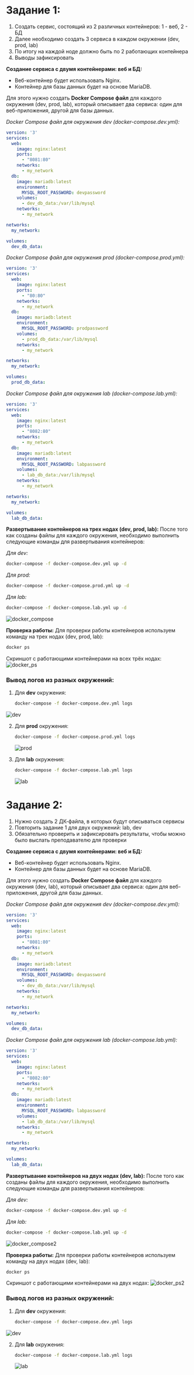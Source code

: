 # Задание 1:
1) Создать сервис, состоящий из 2 различных контейнеров: 1 - веб, 2 - БД
2) Далее необходимо создать 3 сервиса в каждом окружении (dev, prod, lab)
3) По итогу на каждой ноде должно быть по 2 работающих контейнера
4) Выводы зафиксировать

**Создание сервиса с двумя контейнерами: веб и БД:**
   - Веб-контейнер будет использовать Nginx.
   - Контейнер для базы данных будет на основе MariaDB.

   Для этого нужно создать **Docker Compose файл** для каждого окружения (dev, prod, lab), который описывает два сервиса: один для веб-приложения, другой для базы данных.

*Docker Compose файл для окружения dev (docker-compose.dev.yml):*
```yaml
version: '3'
services:
  web:
    image: nginx:latest
    ports:
      - "8081:80"
    networks:
      - my_network
  db:
    image: mariadb:latest
    environment:
      MYSQL_ROOT_PASSWORD: devpassword
    volumes:
      - dev_db_data:/var/lib/mysql
    networks:
      - my_network

networks:
  my_network:

volumes:
  dev_db_data:
```

*Docker Compose файл для окружения prod (docker-compose.prod.yml):*
```yaml
version: '3'
services:
  web:
    image: nginx:latest
    ports:
      - "80:80"
    networks:
      - my_network
  db:
    image: mariadb:latest
    environment:
      MYSQL_ROOT_PASSWORD: prodpassword
    volumes:
      - prod_db_data:/var/lib/mysql
    networks:
      - my_network

networks:
  my_network:

volumes:
  prod_db_data:
```

*Docker Compose файл для окружения lab (docker-compose.lab.yml):*
```yaml
version: '3'
services:
  web:
    image: nginx:latest
    ports:
      - "8082:80"
    networks:
      - my_network
  db:
    image: mariadb:latest
    environment:
      MYSQL_ROOT_PASSWORD: labpassword
    volumes:
      - lab_db_data:/var/lib/mysql
    networks:
      - my_network

networks:
  my_network:

volumes:
  lab_db_data:
```

**Развертывание контейнеров на трех нодах (dev, prod, lab):**
   После того как созданы файлы для каждого окружения, необходимо выполнить следующие команды для развертывания контейнеров:

*Для dev:*
```bash
docker-compose -f docker-compose.dev.yml up -d
```

*Для prod:*
```bash
docker-compose -f docker-compose.prod.yml up -d
```

*Для lab:*
```bash
docker-compose -f docker-compose.lab.yml up -d
```

![docker_compose](docker_compose.png)

**Проверка работы:**
   Для проверки работы контейнеров используем команду на трех нодах (dev, prod, lab):

```bash
docker ps
```
Скриншот с работающими контейнерами на всех трёх нодах:
![docker_ps](docker_ps.png)

### Вывод логов из разных окружений:
1. Для **dev** окружения:
   ```bash
   docker-compose -f docker-compose.dev.yml logs
   ```
![dev](dev.png)

2. Для **prod** окружения:
   ```bash
   docker-compose -f docker-compose.prod.yml logs
   ```
   ![prod](prod.png)

3. Для **lab** окружения:
   ```bash
   docker-compose -f docker-compose.lab.yml logs
   ```
   ![lab](lab.png)


# Задание 2:
1) Нужно создать 2 ДК-файла, в которых будут описываться сервисы
2) Повторить задание 1 для двух окружений: lab, dev
3) Обязательно проверить и зафиксировать результаты, чтобы можно было выслать преподавателю для проверки

**Создание сервиса с двумя контейнерами: веб и БД:**
   - Веб-контейнер будет использовать Nginx.
   - Контейнер для базы данных будет на основе MariaDB.

   Для этого нужно создать **Docker Compose файл** для каждого окружения (dev, lab), который описывает два сервиса: один для веб-приложения, другой для базы данных.

*Docker Compose файл для окружения dev (docker-compose.dev.yml):*
```yaml
version: '3'
services:
  web:
    image: nginx:latest
    ports:
      - "8081:80"
    networks:
      - my_network
  db:
    image: mariadb:latest
    environment:
      MYSQL_ROOT_PASSWORD: devpassword
    volumes:
      - dev_db_data:/var/lib/mysql
    networks:
      - my_network

networks:
  my_network:

volumes:
  dev_db_data:
```

*Docker Compose файл для окружения lab (docker-compose.lab.yml):*
```yaml
version: '3'
services:
  web:
    image: nginx:latest
    ports:
      - "8082:80"
    networks:
      - my_network
  db:
    image: mariadb:latest
    environment:
      MYSQL_ROOT_PASSWORD: labpassword
    volumes:
      - lab_db_data:/var/lib/mysql
    networks:
      - my_network

networks:
  my_network:

volumes:
  lab_db_data:
```

**Развертывание контейнеров на двух нодах (dev, lab):**
   После того как созданы файлы для каждого окружения, необходимо выполнить следующие команды для развертывания контейнеров:

*Для dev:*
```bash
docker-compose -f docker-compose.dev.yml up -d
```

*Для lab:*
```bash
docker-compose -f docker-compose.lab.yml up -d
```

![docker_compose2](docker_compose2.png)

**Проверка работы:**
   Для проверки работы контейнеров используем команду на двух нодах (dev, lab):

```bash
docker ps
```
Скриншот с работающими контейнерами на двух нодах:
![docker_ps2](docker_ps2.png)

### Вывод логов из разных окружений:
1. Для **dev** окружения:
   ```bash
   docker-compose -f docker-compose.dev.yml logs
   ```
![dev](dev.png)

2. Для **lab** окружения:
   ```bash
   docker-compose -f docker-compose.lab.yml logs
   ```
   ![lab](lab.png)
